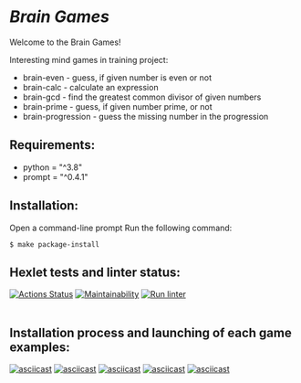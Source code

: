 # ***Brain Games***
Welcome to the Brain Games!

Interesting mind games in training project:
+ brain-even - guess, if given number is even or not
+ brain-calc - calculate an expression
+ brain-gcd - find the greatest common divisor of given numbers
+ brain-prime - guess, if given number prime, or not
+ brain-progression - guess the missing number in the progression
## Requirements:
- python = "^3.8"
- prompt = "^0.4.1"
## Installation:
Open a command-line prompt
Run the following command:
```
$ make package-install
```

## Hexlet tests and linter status:

[![Actions Status](https://github.com/Terzia/python-project-lvl1/workflows/hexlet-check/badge.svg)](https://github.com/Terzia/python-project-lvl1/actions)
[![Maintainability](https://api.codeclimate.com/v1/badges/373307acbaacf591cf93/maintainability)](https://codeclimate.com/github/Terzia/python-project-lvl1/maintainability)
[![Run linter](https://github.com/Terzia/python-project-lvl1/actions/workflows/linter.yml/badge.svg)](https://github.com/Terzia/python-project-lvl1/actions/workflows/linter.yml)
<br/>
<br/>
## Installation process and launching of each game examples:

[![asciicast](https://asciinema.org/a/jGVTZcePxAPKALeC6Faw8QHcV.svg)](https://asciinema.org/a/jGVTZcePxAPKALeC6Faw8QHcV)
[![asciicast](https://asciinema.org/a/ONch6hNbet68MaE7fHEo7sfLJ.svg)](https://asciinema.org/a/ONch6hNbet68MaE7fHEo7sfLJ)
[![asciicast](https://asciinema.org/a/rF6Q3VH5nERdXcxjFMkB7GiNR.svg)](https://asciinema.org/a/rF6Q3VH5nERdXcxjFMkB7GiNR)
[![asciicast](https://asciinema.org/a/brZxkVmmJLng4tmkkMFTpTefE.svg)](https://asciinema.org/a/brZxkVmmJLng4tmkkMFTpTefE)
[![asciicast](https://asciinema.org/a/PT6S6iiu9ItU7mNbFgG38HsYP.svg)](https://asciinema.org/a/PT6S6iiu9ItU7mNbFgG38HsYP)
